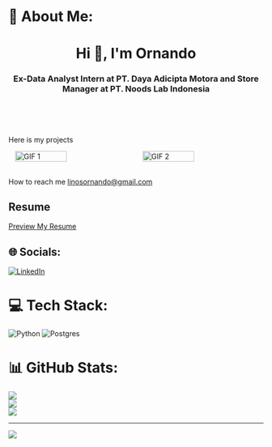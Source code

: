# 💫 About Me:
<h1 align="center">Hi 👋, I'm Ornando</h1>
<h3 align="center">Ex-Data Analyst Intern at PT. Daya Adicipta Motora and Store Manager at PT. Noods Lab Indonesia</h3><br><br> <be>
 
  
<br>Here is my projects

<div style="display: flex; justify-content: space-around;">
  <img src="./DAM_-_Genio__2__AdobeExpress%20(1).gif" alt="GIF 1" width="45%" />
  <img src="./DAM_-_Genio__2__AdobeExpress%20(2).gif" alt="GIF 2" width="45%" />
</div>

<br>How to reach me linosornando@gmail.com

## Resume
[Preview My Resume](./CV%20Ornando%20Linos%20Update.pdf)



## 🌐 Socials:
[![LinkedIn](https://img.shields.io/badge/LinkedIn-%230077B5.svg?logo=linkedin&logoColor=white)](https://linkedin.com/in/OrnandoLinos) 

# 💻 Tech Stack:
![Python](https://img.shields.io/badge/python-3670A0?style=for-the-badge&logo=python&logoColor=ffdd54) ![Postgres](https://img.shields.io/badge/postgres-%23316192.svg?style=for-the-badge&logo=postgresql&logoColor=white)
# 📊 GitHub Stats:
![](https://github-readme-stats.vercel.app/api?username=OrnandoL&theme=gotham&hide_border=true&include_all_commits=false&count_private=false)<br/>
![](https://github-readme-streak-stats.herokuapp.com/?user=OrnandoL&theme=gotham&hide_border=true)<br/>
![](https://github-readme-stats.vercel.app/api/top-langs/?username=OrnandoL&theme=gotham&hide_border=true&include_all_commits=false&count_private=false&layout=compact)

---
[![](https://visitcount.itsvg.in/api?id=OrnandoL&icon=0&color=0)](https://visitcount.itsvg.in)

<!-- Proudly created with GPRM ( https://gprm.itsvg.in ) -->
